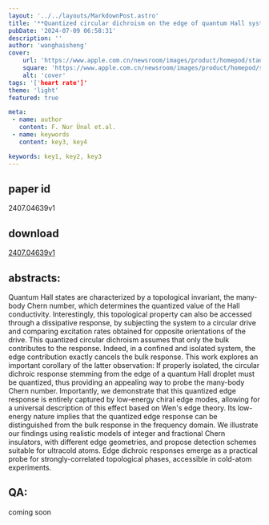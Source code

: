 ```yaml
---
layout: '../../layouts/MarkdownPost.astro'
title: '**Quantized circular dichroism on the edge of quantum Hall systems: The many-body Chern number as seen from the edge**'
pubDate: '2024-07-09 06:58:31'
description: ''
author: 'wanghaisheng'
cover:
    url: 'https://www.apple.com.cn/newsroom/images/product/homepod/standard/Apple-HomePod-hero-230118_big.jpg.large_2x.jpg'
    square: 'https://www.apple.com.cn/newsroom/images/product/homepod/standard/Apple-HomePod-hero-230118_big.jpg.large_2x.jpg'
    alt: 'cover'
tags: '['heart rate']' 
theme: 'light'
featured: true

meta:
 - name: author
   content: F. Nur Ünal et.al.
 - name: keywords
   content: key3, key4

keywords: key1, key2, key3
---
```


## paper id
2407.04639v1
## download
[2407.04639v1](http://arxiv.org/abs/2407.04639v1)
## abstracts:
Quantum Hall states are characterized by a topological invariant, the many-body Chern number, which determines the quantized value of the Hall conductivity. Interestingly, this topological property can also be accessed through a dissipative response, by subjecting the system to a circular drive and comparing excitation rates obtained for opposite orientations of the drive. This quantized circular dichroism assumes that only the bulk contributes to the response. Indeed, in a confined and isolated system, the edge contribution exactly cancels the bulk response. This work explores an important corollary of the latter observation: If properly isolated, the circular dichroic response stemming from the edge of a quantum Hall droplet must be quantized, thus providing an appealing way to probe the many-body Chern number. Importantly, we demonstrate that this quantized edge response is entirely captured by low-energy chiral edge modes, allowing for a universal description of this effect based on Wen's edge theory. Its low-energy nature implies that the quantized edge response can be distinguished from the bulk response in the frequency domain. We illustrate our findings using realistic models of integer and fractional Chern insulators, with different edge geometries, and propose detection schemes suitable for ultracold atoms. Edge dichroic responses emerge as a practical probe for strongly-correlated topological phases, accessible in cold-atom experiments.
## QA:
coming soon
